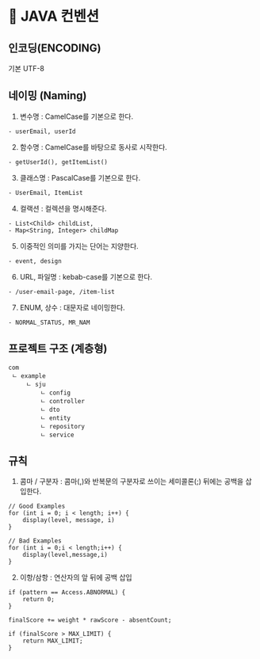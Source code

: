 # 📌 JAVA 컨벤션

## 인코딩(ENCODING)

기본 UTF-8

## 네이밍 (Naming)

1. 변수명 : CamelCase를 기본으로 한다.

```
- userEmail, userId
```

2. 함수명 : CamelCase를 바탕으로 동사로 시작한다.

```
- getUserId(), getItemList()
```

3. 클래스명 : PascalCase를 기본으로 한다.

```
- UserEmail, ItemList
```

4. 컬랙션 : 컬렉션을 명시해준다.

```
- List<Child> childList,
- Map<String, Integer> childMap
```

5. 이중적인 의미를 가지는 단어는 지양한다.

```
- event, design
```

6. URL, 파일명 : kebab-case를 기본으로 한다.

```
- /user-email-page, /item-list
```

7. ENUM, 상수 : 대문자로 네이밍한다.

```
- NORMAL_STATUS, MR_NAM
```

## 프로젝트 구조 (계층형)

```
com
 ㄴ example
     ㄴ sju
         ㄴ config
         ㄴ controller
         ㄴ dto
         ㄴ entity
         ㄴ repository
         ㄴ service
```

## 규칙

1. 콤마 / 구분자 : 콤마(,)와 반복문의 구분자로 쓰이는 세미콜론(;) 뒤에는 공백을 삽입한다.

```
// Good Examples
for (int i = 0; i < length; i++) {
    display(level, message, i)
}

// Bad Examples
for (int i = 0;i < length;i++) {
    display(level,message,i)
}
```

2. 이항/삼항 : 연산자의 앞 뒤에 공백 삽입

```
if (pattern == Access.ABNORMAL) {
    return 0;
}

finalScore += weight * rawScore - absentCount;

if (finalScore > MAX_LIMIT) {
    return MAX_LIMIT;
}
```
